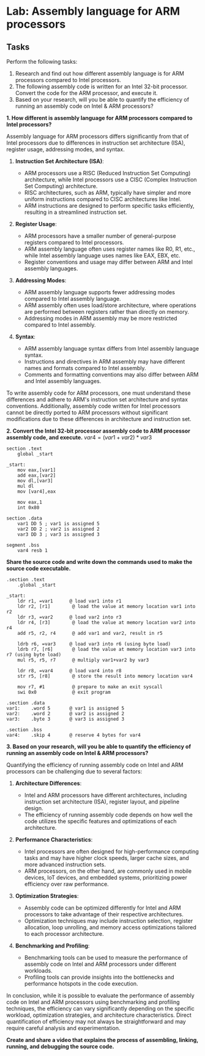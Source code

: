 # Lab: Assembly language for ARM processors

## Tasks
Perform the following tasks:  
1. Research and find out how different assembly language is for ARM processors compared to Intel processors.
2. The following assembly code is written for an Intel 32-bit processor. Convert the code for the ARM processor, and execute it.
3. Based on your research, will you be able to quantify the efficiency of running an assembly code on Intel & ARM processors?


**1. How different is assembly language for ARM processors compared to Intel processors?**

Assembly language for ARM processors differs significantly from that of Intel processors due to differences in instruction set architecture (ISA), register usage, addressing modes, and syntax.

1. **Instruction Set Architecture (ISA)**:
   - ARM processors use a RISC (Reduced Instruction Set Computing) architecture, while Intel processors use a CISC (Complex Instruction Set Computing) architecture.
   - RISC architectures, such as ARM, typically have simpler and more uniform instructions compared to CISC architectures like Intel.
   - ARM instructions are designed to perform specific tasks efficiently, resulting in a streamlined instruction set.
   
2. **Register Usage**:
   - ARM processors have a smaller number of general-purpose registers compared to Intel processors.
   - ARM assembly language often uses register names like R0, R1, etc., while Intel assembly language uses names like EAX, EBX, etc.
   - Register conventions and usage may differ between ARM and Intel assembly languages.

3. **Addressing Modes**:
   - ARM assembly language supports fewer addressing modes compared to Intel assembly language.
   - ARM assembly often uses load/store architecture, where operations are performed between registers rather than directly on memory.
   - Addressing modes in ARM assembly may be more restricted compared to Intel assembly.

4. **Syntax**:
   - ARM assembly language syntax differs from Intel assembly language syntax.
   - Instructions and directives in ARM assembly may have different names and formats compared to Intel assembly.
   - Comments and formatting conventions may also differ between ARM and Intel assembly languages.

To write assembly code for ARM processors, one must understand these differences and adhere to ARM's instruction set architecture and syntax conventions. Additionally, assembly code written for Intel processors cannot be directly ported to ARM processors without significant modifications due to these differences in architecture and instruction set.

**2. Convert the Intel 32-bit processor assembly code to ARM processor assembly code, and execute.**
$var4 = (var1+var2)*var3$

```assembly
section .text
    global _start

_start:
    mov eax,[var1]
    add eax,[var2]
    mov dl,[var3]
    mul dl
    mov [var4],eax
    
    mov eax,1
    int 0x80

section .data
    var1 DD 5 ; var1 is assigned 5
    var2 DD 2 ; var2 is assigned 2
    var3 DD 3 ; var3 is assigned 3
    
segment .bss
    var4 resb 1
```

**Share the source code and write down the commands used to make the source code executable.**
```assembly
.section .text
    .global _start

_start:
    ldr r1, =var1      @ load var1 into r1
    ldr r2, [r1]        @ load the value at memory location var1 into r2
    ldr r3, =var2      @ load var2 into r3
    ldr r4, [r3]        @ load the value at memory location var2 into r4
    add r5, r2, r4      @ add var1 and var2, result in r5
    
    ldrb r6, =var3     @ load var3 into r6 (using byte load)
    ldrb r7, [r6]       @ load the value at memory location var3 into r7 (using byte load)
    mul r5, r5, r7      @ multiply var1+var2 by var3
    
    ldr r8, =var4      @ load var4 into r8
    str r5, [r8]        @ store the result into memory location var4
    
    mov r7, #1          @ prepare to make an exit syscall
    swi 0x0             @ exit program

.section .data
var1:    .word 5       @ var1 is assigned 5
var2:    .word 2       @ var2 is assigned 2
var3:    .byte 3       @ var3 is assigned 3

.section .bss
var4:    .skip 4       @ reserve 4 bytes for var4
```
**3. Based on your research, will you be able to quantify the efficiency of running an assembly code on Intel & ARM processors?**

Quantifying the efficiency of running assembly code on Intel and ARM processors can be challenging due to several factors:

1. **Architecture Differences**:
   - Intel and ARM processors have different architectures, including instruction set architecture (ISA), register layout, and pipeline design.
   - The efficiency of running assembly code depends on how well the code utilizes the specific features and optimizations of each architecture.

2. **Performance Characteristics**:
   - Intel processors are often designed for high-performance computing tasks and may have higher clock speeds, larger cache sizes, and more advanced instruction sets.
   - ARM processors, on the other hand, are commonly used in mobile devices, IoT devices, and embedded systems, prioritizing power efficiency over raw performance.

3. **Optimization Strategies**:
   - Assembly code can be optimized differently for Intel and ARM processors to take advantage of their respective architectures.
   - Optimization techniques may include instruction selection, register allocation, loop unrolling, and memory access optimizations tailored to each processor architecture.

4. **Benchmarking and Profiling**:
   - Benchmarking tools can be used to measure the performance of assembly code on Intel and ARM processors under different workloads.
   - Profiling tools can provide insights into the bottlenecks and performance hotspots in the code execution.

In conclusion, while it is possible to evaluate the performance of assembly code on Intel and ARM processors using benchmarking and profiling techniques, the efficiency can vary significantly depending on the specific workload, optimization strategies, and architecture characteristics. Direct quantification of efficiency may not always be straightforward and may require careful analysis and experimentation.

**Create and share a video that explains the process of assembling, linking, running, and debugging the source code.**
